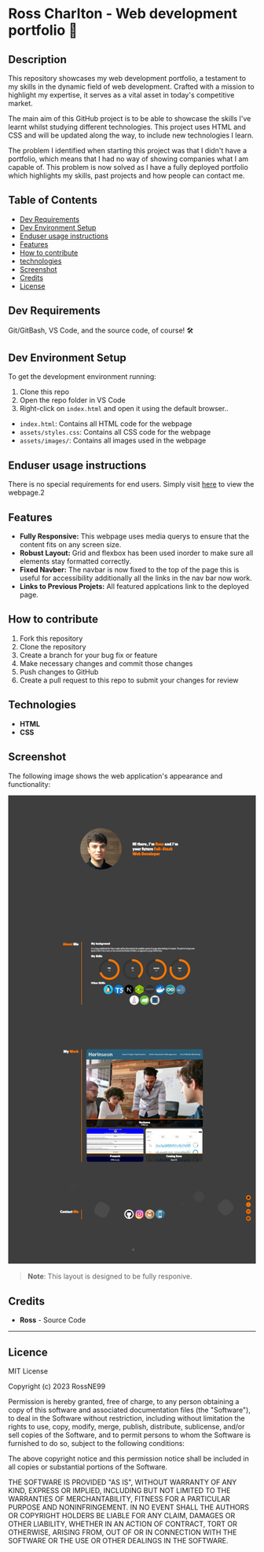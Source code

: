 # Ross Charlton - Web development portfolio 🚀

## Description
This repository showcases my web development portfolio, a testament to my skills in the dynamic field of web development. Crafted with a mission to highlight my expertise, it serves as a vital asset in today's competitive market. 

The main aim of this GitHub project is to be able to showcase the skills I've learnt whilst studying different technologies. This project uses HTML and CSS and will be updated along the way, to include new technologies I learn.

The problem I identified when starting this project was that I didn't have a portfolio, which means that I had no way of showing companies what I am capable of. This problem is now solved as I have a fully deployed portfolio which highlights my skills, past projects and how people can contact me.

## Table of Contents

- [Dev Requirements](#Dev-Requirements)
- [Dev Environment Setup](#Dev-Environment-Setup)
- [Enduser usage instructions](#End-user-usage-instructions)
- [Features](#Features)
- [How to contribute](#How-to-contribute)
- [technologies ](#technologies)
- [Screenshot](#Screenshot)
- [Credits](#credits)
- [License](#license)

## Dev Requirements
Git/GitBash, VS Code, and the source code, of course! 🛠️

## Dev Environment Setup
To get the development environment running:
1. Clone this repo
2. Open the repo folder in VS Code
3. Right-click on `index.html` and open it using the default browser..

- `index.html`: Contains all HTML code for the webpage
- `assets/styles.css`: Contains all CSS code for the webpage
- `assets/images/`: Contains all images used in the webpage

## Enduser usage instructions
There is no special requirements for end users. Simply visit [here](https://rossne99.github.io/HTML-CSS-portfolio) to view the webpage.2

## Features
- **Fully Responsive:** This webpage uses media querys to ensure that the content fits on any screen size.
- **Robust Layout:** Grid and flexbox has been used inorder to make sure all elements stay formatted correctly.
- **Fixed Navber:** The navbar is now fixed to the top of the page this is useful for accessibility additionally all the links in the nav bar now work.
- **Links to Previous Projets:** All featured applcations link to the deployed page.

## How to contribute
1. Fork this repository
2. Clone the repository
3. Create a branch for your bug fix or feature
4. Make necessary changes and commit those changes
5. Push changes to GitHub
6. Create a pull request to this repo to submit your changes for review

## Technologies
- **HTML**
- **CSS** 

## Screenshot

The following image shows the web application's appearance and functionality:

![Full Width Screenshot](assets/images/FullWidthScreenshot.jpeg)

> **Note**: This layout is designed to be fully responive.


## Credits 
- **Ross** - Source Code

---

## Licence

MIT License

Copyright (c) 2023 RossNE99

Permission is hereby granted, free of charge, to any person obtaining a copy
of this software and associated documentation files (the "Software"), to deal
in the Software without restriction, including without limitation the rights
to use, copy, modify, merge, publish, distribute, sublicense, and/or sell
copies of the Software, and to permit persons to whom the Software is
furnished to do so, subject to the following conditions:

The above copyright notice and this permission notice shall be included in all
copies or substantial portions of the Software.

THE SOFTWARE IS PROVIDED "AS IS", WITHOUT WARRANTY OF ANY KIND, EXPRESS OR
IMPLIED, INCLUDING BUT NOT LIMITED TO THE WARRANTIES OF MERCHANTABILITY,
FITNESS FOR A PARTICULAR PURPOSE AND NONINFRINGEMENT. IN NO EVENT SHALL THE
AUTHORS OR COPYRIGHT HOLDERS BE LIABLE FOR ANY CLAIM, DAMAGES OR OTHER
LIABILITY, WHETHER IN AN ACTION OF CONTRACT, TORT OR OTHERWISE, ARISING FROM,
OUT OF OR IN CONNECTION WITH THE SOFTWARE OR THE USE OR OTHER DEALINGS IN THE
SOFTWARE.
